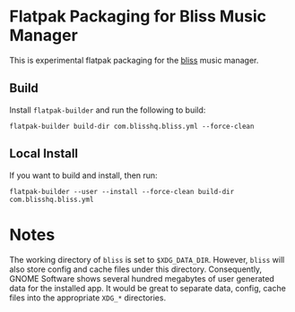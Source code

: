 # Flatpak Packaging for Bliss Music Manager

This is experimental flatpak packaging for the [bliss](https://www.blisshq.com) music manager.

## Build

Install `flatpak-builder` and run the following to build:

```shell
flatpak-builder build-dir com.blisshq.bliss.yml --force-clean
```

## Local Install

If you want to build and install, then run:

```shell
flatpak-builder --user --install --force-clean build-dir com.blisshq.bliss.yml
```

# Notes

The working directory of `bliss` is set to `$XDG_DATA_DIR`. However, `bliss` will also store config
and cache files under this directory. Consequently, GNOME Software shows several hundred megabytes of
user generated data for the installed app. It would be great to separate data, config, cache files into
the appropriate `XDG_*` directories.

